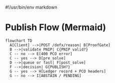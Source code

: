 #!/usr/bin/env markdown

# Publish Flow (Mermaid)

```mermaid
flowchart TD
  A[Client] -->|POST /defx/reason| B[ProofGate]
  B -->|validate PNIP| C{PNIP valid?}
  C -- no --> E[400 PCO error]
  C -- yes --> D[pre_solve]
  D -->|queue or fast| F[post_solve]
  F -->|decision| G{PUBLISH?}
  G -- yes --> H[Ledger record + PCO headers]
  G -- no --> I[ABSTAIN / PENDING]
```

